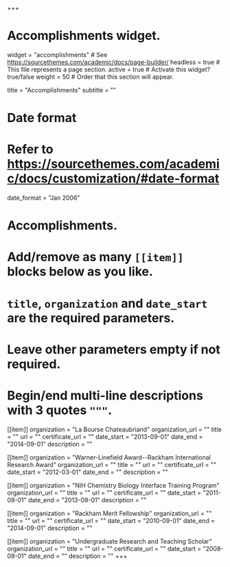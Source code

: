 +++
# Accomplishments widget.
widget = "accomplishments"  # See https://sourcethemes.com/academic/docs/page-builder/
headless = true  # This file represents a page section.
active = true  # Activate this widget? true/false
weight = 50  # Order that this section will appear.

title = "Accomplish&shy;ments"
subtitle = ""

# Date format
#   Refer to https://sourcethemes.com/academic/docs/customization/#date-format
date_format = "Jan 2006"

# Accomplishments.
#   Add/remove as many `[[item]]` blocks below as you like.
#   `title`, `organization` and `date_start` are the required parameters.
#   Leave other parameters empty if not required.
#   Begin/end multi-line descriptions with 3 quotes `"""`.

[[item]]
  organization = "La Bourse Chateaubriand"
  organization_url = ""
  title = ""
  url = ""
  certificate_url = ""
  date_start = "2013-09-01"
  date_end = "2014-09-01"
  description = ""

[[item]]
  organization = "Warner-Linefield Award--Rackham International Research Award"
  organization_url = ""
  title = ""
  url = ""
  certificate_url = ""
  date_start = "2012-03-01"
  date_end = ""
  description = ""
  
[[item]]
  organization = "NIH Chemistry Biology Interface Training Program"
  organization_url = ""
  title = ""
  url = ""
  certificate_url = ""
  date_start = "2011-09-01"
  date_end = "2013-09-01"
  description = ""

[[item]]
  organization = "Rackham Merit Fellowship"
  organization_url = ""
  title = ""
  url = ""
  certificate_url = ""
  date_start = "2010-09-01"
  date_end = "2014-09-01"
  description = ""
  
  [[item]]
  organization = "Undergraduate Research and Teaching Scholar"
  organization_url = ""
  title = ""
  url = ""
  certificate_url = ""
  date_start = "2008-09-01"
  date_end = ""
  description = ""
+++
